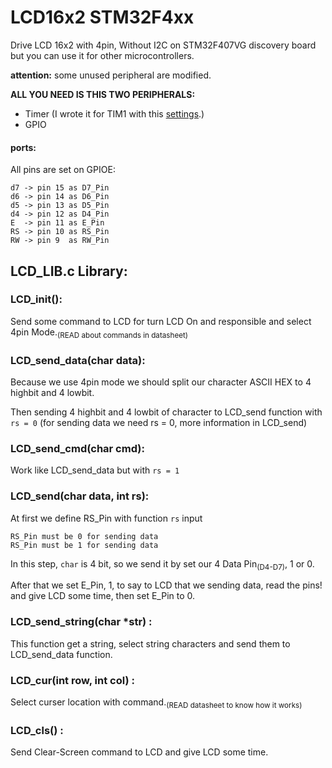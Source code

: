 # LCD16x2 STM32F4xx
Drive LCD 16x2 with 4pin, Without I2C on STM32F407VG discovery board but you can use it for other microcontrollers.

**attention:** some unused peripheral are modified.

**ALL YOU NEED IS THIS TWO PERIPHERALS:**
* Timer (I wrote it for TIM1 with this [settings](https://github.com/aliansgp/STM32_Micro_Second_Delay).)
* GPIO

#### ports:
All pins are set on GPIOE:
```
d7 -> pin 15 as D7_Pin
d6 -> pin 14 as D6_Pin
d5 -> pin 13 as D5_Pin
d4 -> pin 12 as D4_Pin
E  -> pin 11 as E_Pin
RS -> pin 10 as RS_Pin
RW -> pin 9  as RW_Pin
```

## LCD_LIB.c Library:

### LCD_init():
Send some command to LCD for turn LCD On and responsible and select 4pin Mode.<sub>(READ about commands in datasheet)</sub>

### LCD_send_data(char data):
Because we use 4pin mode we should split our character ASCII HEX to 4 highbit and 4 lowbit.

Then sending 4 highbit and 4 lowbit of character to LCD_send function with `rs = 0` (for sending data we need rs = 0, more information in LCD_send) 

### LCD_send_cmd(char cmd):
Work like LCD_send_data but with `rs = 1`

### LCD_send(char data, int rs):
At first we define RS_Pin with function `rs` input
```
RS_Pin must be 0 for sending data
RS_Pin must be 1 for sending data
```
In this step, `char` is 4 bit, so we send it by set our 4 Data Pin<sub>(D4-D7)</sub>, 1 or 0.

After that we set E_Pin, 1, to say to LCD that we sending data, read the pins! and give LCD some time, then set E_Pin to 0.

### LCD_send_string(char *str) :
This function get a string, select string characters and send them to LCD_send_data function.

### LCD_cur(int row, int col) :
Select curser location with command.<sub>(READ datasheet to know how it works)</sub>

### LCD_cls() :
Send Clear-Screen command to LCD and give LCD some time.
